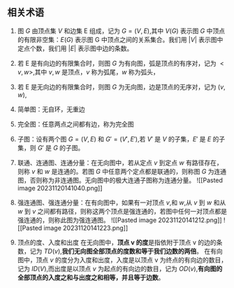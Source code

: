 ## 相关术语
1. 图 $G$ 由顶点集 $V$ 和边集 E 组成，记为 $G=(V,E)$,其中 $V(G)$ 表示图 $G$ 中顶点的有限非空集：$E(G)$ 表示图 G 中顶点之间的关系集合。我们用 $|V|$ 表示图中定点个数，我们用 $|E|$ 表示图中边的条数。
2. 若 E 是有向边的有限集合时，则图 $G$ 为有向图，弧是顶点的有序对，记为 $<v,w>$,其中 $v,w$ 是顶点，$v$ 称为弧尾，$w$ 称为弧头，
3. 若 E 是无向边的有限集合时，则图 $G$ 为无向图，边是顶点的无序对，记为 $(v,w)$,
4. 简单图：无自环，无重边
5. 完全图：任意两点之间都有边，称为完全图
6. 子图：设有两个图 $G=(V,E)$ 和 $G'=(V',E')$,若 $V'$ 是 $V$ 的子集，$E'$ 是 $E$ 的子集，则 $G'$ 是 $G$ 的子图。
7. 联通、连通图、连通分量：在无向图中，若从定点 $v$ 到定点 $w$ 有路径存在，则称 $v$ 和 $w$ 是连通的。若图 $G$ 中任意两个定点都是联通的，则称图 $G$ 为连通图，否则称为非连通图。无向图中的极大连通子图称为连通分量。
![[Pasted image 20231120141040.png]]

7. 强连通图、强连通分量：在有向图中，如果有一对顶点 $v$,和 $w$,从 $v$ 到 $w$ 和从 $w$ 到 $v$ 之间都有路径，则称这两个顶点是强连通的，若图中任何一对顶点都是强连通的，则称此图为强连通图。
![[Pasted image 20231120141212.png]]
![[Pasted image 20231120141223.png]]
8. 顶点的度、入度和出度
在无向图中，**顶点 v 的度**是指依附于顶点 v 的边的条数，记为 $TD(v)$,**我们无向图全部顶点的度数和等于我们边数的两倍**。
在有向图中，顶点 $v$ 的度分为入度和出度，入度是以顶点 v 为终点的有向边的数目，记为 $ID(V)$,而出度是以顶点 $v$ 为起点的有向边的数目，记为 $OD(v)$,**有向图的全部顶点的入度之和与出度之和相等，并且等于边数**。


